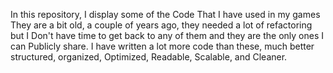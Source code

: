In this repository, I display some of the Code That I have used in my games 
They are a bit old, a couple of years ago, they needed a lot of refactoring but I Don't have time to get back to any of them
and they are the only ones I can Publicly share.
I have written a lot more code than these, much better structured, organized, Optimized, Readable, Scalable, and Cleaner.
